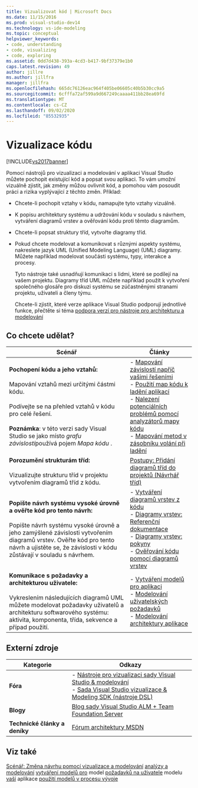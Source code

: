 ```yaml
---
title: Vizualizovat kód | Microsoft Docs
ms.date: 11/15/2016
ms.prod: visual-studio-dev14
ms.technology: vs-ide-modeling
ms.topic: conceptual
helpviewer_keywords:
- code, understanding
- code, visualizing
- code, exploring
ms.assetid: 0dd7d438-393a-4cd3-b417-9bf37379e1b0
caps.latest.revision: 49
author: jillre
ms.author: jillfra
manager: jillfra
ms.openlocfilehash: 665dc76126eac964f405be06605c40b5b30cc9a5
ms.sourcegitcommit: 6cfffa72af599a9d667249caaaa411bb28ea69fd
ms.translationtype: MT
ms.contentlocale: cs-CZ
ms.lasthandoff: 09/02/2020
ms.locfileid: "85532935"
---
```

# <a name="visualize-code"></a>Vizualizace kódu
[!INCLUDE[vs2017banner](../includes/vs2017banner.md)]

Pomocí nástrojů pro vizualizaci a modelování v aplikaci Visual Studio můžete pochopit existující kód a popsat svou aplikaci. To vám umožní vizuálně zjistit, jak změny můžou ovlivnit kód, a pomohou vám posoudit práci a rizika vyplývající z těchto změn. Příklad:

- Chcete-li pochopit vztahy v kódu, namapujte tyto vztahy vizuálně.

- K popisu architektury systému a udržování kódu v souladu s návrhem, vytváření diagramů vrstev a ověřování kódu proti těmto diagramům.

- Chcete-li popsat struktury tříd, vytvořte diagramy tříd.

- Pokud chcete modelovat a komunikovat s různými aspekty systému, nakreslete jazyk UML (Unified Modeling Language) (UML) diagramy. Můžete například modelovat součásti systému, typy, interakce a procesy.

  Tyto nástroje také usnadňují komunikaci s lidmi, které se podílejí na vašem projektu. Diagramy tříd UML můžete například použít k vytvoření společného glosáře pro diskuzi systému se zúčastněnými stranami projektu, uživateli a členy týmu.

  Chcete-li zjistit, které verze aplikace Visual Studio podporují jednotlivé funkce, přečtěte si téma [podpora verzí pro nástroje pro architekturu a modelování](../modeling/what-s-new-for-design-in-visual-studio.md#VersionSupport)

## <a name="what-do-you-want-to-do"></a>Co chcete udělat?

|Scénář|Články|
|-|-|
|**Pochopení kódu a jeho vztahů:**<br /><br /> Mapování vztahů mezi určitými částmi kódu.<br /><br /> Podívejte se na přehled vztahů v kódu pro celé řešení.<br /><br /> **Poznámka**: v této verzi sady Visual Studio se jako místo *grafu závislostí*používá pojem *Mapa kódu* .|-   [Mapování závislostí napříč vašimi řešeními](../modeling/map-dependencies-across-your-solutions.md)<br />-   [Použití map kódu k ladění aplikací](../modeling/use-code-maps-to-debug-your-applications.md)<br />-   [Nalezení potenciálních problémů pomocí analyzátorů mapy kódu](../modeling/find-potential-problems-using-code-map-analyzers.md)<br />-   [Mapování metod v zásobníku volání při ladění](../debugger/map-methods-on-the-call-stack-while-debugging-in-visual-studio.md)|
|**Porozumění strukturám tříd:**<br /><br /> Vizualizujte strukturu tříd v projektu vytvořením diagramů tříd z kódu.|[Postupy: Přidání diagramů tříd do projektů (Návrhář tříd)](../ide/how-to-add-class-diagrams-to-projects-class-designer.md)|
|**Popište návrh systému vysoké úrovně a ověřte kód pro tento návrh:**<br /><br /> Popište návrh systému vysoké úrovně a jeho zamýšlené závislosti vytvořením diagramů vrstev. Ověřte kód pro tento návrh a ujistěte se, že závislosti v kódu zůstávají v souladu s návrhem.|-   [Vytváření diagramů vrstev z kódu](../modeling/create-layer-diagrams-from-your-code.md)<br />-   [Diagramy vrstev: Referenční dokumentace](../modeling/layer-diagrams-reference.md)<br />-   [Diagramy vrstev: pokyny](../modeling/layer-diagrams-guidelines.md)<br />-   [Ověřování kódu pomocí diagramů vrstev](../modeling/validate-code-with-layer-diagrams.md)|
|**Komunikace s požadavky a architekturou uživatele:**<br /><br /> Vykreslením následujících diagramů UML můžete modelovat požadavky uživatelů a architekturu softwarového systému: aktivita, komponenta, třída, sekvence a případ použití.|-   [Vytváření modelů pro aplikaci](../modeling/create-models-for-your-app.md)<br />-   [Modelování uživatelských požadavků](../modeling/model-user-requirements.md)<br />-   [Modelování architektury aplikace](../modeling/model-your-app-s-architecture.md)|

## <a name="external-resources"></a>Externí zdroje

|**Kategorie**|**Odkazy**|
|------------------|---------------|
|**Fóra**|-   [Nástroje pro vizualizaci sady Visual Studio & modelování](https://social.msdn.microsoft.com/Forums/en-US/home?forum=vsarch)<br />-   [Sada Visual Studio vizualizace & Modeling SDK (nástroje DSL)](https://social.msdn.microsoft.com/Forums/home?forum=dslvsarchx)|
|**Blogy**|[Blog sady Visual Studio ALM + Team Foundation Server](https://devblogs.microsoft.com/devops/welcome-to-the-visual-studio-alm-team-foundation-server-blog/)|
|**Technické články a deníky**|[Fórum architektury MSDN](https://msdn.microsoft.com/architecture/default.aspx)|

## <a name="see-also"></a>Viz také
 [Scénář: Změna návrhu pomocí vizualizace a modelování](../modeling/scenario-change-your-design-using-visualization-and-modeling.md) [analýzy a modelování](../modeling/analyze-and-model-your-architecture.md) [vytváření modelů pro](../modeling/create-models-for-your-app.md) model [požadavků na uživatele](../modeling/model-user-requirements.md) modelu [vaší](../modeling/model-your-app-s-architecture.md) aplikace [použití modelů v procesu vývoje](../modeling/use-models-in-your-development-process.md)
